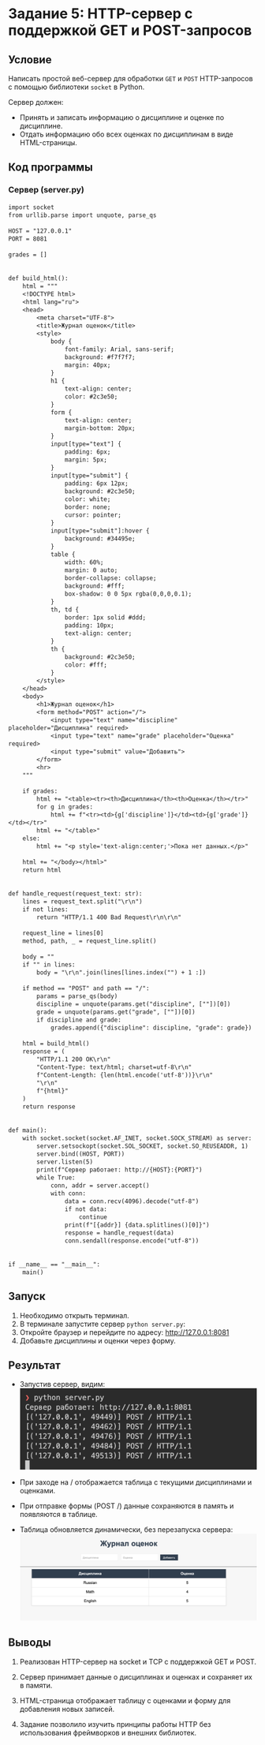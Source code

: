 # Задание 5: HTTP-сервер с поддержкой GET и POST-запросов

## Условие

Написать простой веб-сервер для обработки `GET` и `POST` HTTP-запросов с помощью библиотеки `socket` в Python.

Сервер должен:

- Принять и записать информацию о дисциплине и оценке по дисциплине.
- Отдать информацию обо всех оценках по дисциплинам в виде HTML-страницы.

## Код программы

### Сервер (server.py)

```
import socket
from urllib.parse import unquote, parse_qs

HOST = "127.0.0.1"
PORT = 8081

grades = []


def build_html():
    html = """
    <!DOCTYPE html>
    <html lang="ru">
    <head>
        <meta charset="UTF-8">
        <title>Журнал оценок</title>
        <style>
            body {
                font-family: Arial, sans-serif;
                background: #f7f7f7;
                margin: 40px;
            }
            h1 {
                text-align: center;
                color: #2c3e50;
            }
            form {
                text-align: center;
                margin-bottom: 20px;
            }
            input[type="text"] {
                padding: 6px;
                margin: 5px;
            }
            input[type="submit"] {
                padding: 6px 12px;
                background: #2c3e50;
                color: white;
                border: none;
                cursor: pointer;
            }
            input[type="submit"]:hover {
                background: #34495e;
            }
            table {
                width: 60%;
                margin: 0 auto;
                border-collapse: collapse;
                background: #fff;
                box-shadow: 0 0 5px rgba(0,0,0,0.1);
            }
            th, td {
                border: 1px solid #ddd;
                padding: 10px;
                text-align: center;
            }
            th {
                background: #2c3e50;
                color: #fff;
            }
        </style>
    </head>
    <body>
        <h1>Журнал оценок</h1>
        <form method="POST" action="/">
            <input type="text" name="discipline" placeholder="Дисциплина" required>
            <input type="text" name="grade" placeholder="Оценка" required>
            <input type="submit" value="Добавить">
        </form>
        <hr>
    """

    if grades:
        html += "<table><tr><th>Дисциплина</th><th>Оценка</th></tr>"
        for g in grades:
            html += f"<tr><td>{g['discipline']}</td><td>{g['grade']}</td></tr>"
        html += "</table>"
    else:
        html += "<p style='text-align:center;'>Пока нет данных.</p>"

    html += "</body></html>"
    return html


def handle_request(request_text: str):
    lines = request_text.split("\r\n")
    if not lines:
        return "HTTP/1.1 400 Bad Request\r\n\r\n"

    request_line = lines[0]
    method, path, _ = request_line.split()

    body = ""
    if "" in lines:
        body = "\r\n".join(lines[lines.index("") + 1 :])

    if method == "POST" and path == "/":
        params = parse_qs(body)
        discipline = unquote(params.get("discipline", [""])[0])
        grade = unquote(params.get("grade", [""])[0])
        if discipline and grade:
            grades.append({"discipline": discipline, "grade": grade})

    html = build_html()
    response = (
        "HTTP/1.1 200 OK\r\n"
        "Content-Type: text/html; charset=utf-8\r\n"
        f"Content-Length: {len(html.encode('utf-8'))}\r\n"
        "\r\n"
        f"{html}"
    )
    return response


def main():
    with socket.socket(socket.AF_INET, socket.SOCK_STREAM) as server:
        server.setsockopt(socket.SOL_SOCKET, socket.SO_REUSEADDR, 1)
        server.bind((HOST, PORT))
        server.listen(5)
        print(f"Сервер работает: http://{HOST}:{PORT}")
        while True:
            conn, addr = server.accept()
            with conn:
                data = conn.recv(4096).decode("utf-8")
                if not data:
                    continue
                print(f"[{addr}] {data.splitlines()[0]}")
                response = handle_request(data)
                conn.sendall(response.encode("utf-8"))


if __name__ == "__main__":
    main()
```

## Запуск

1. Необходимо открыть терминал.
2. В терминале запустите сервер `python server.py`:
3. Откройте браузер и перейдите по адресу: http://127.0.0.1:8081
4. Добавьте дисциплины и оценки через форму.

## Результат

- Запустив сервер, видим: ![image13](images/image13.png)

- При заходе на / отображается таблица с текущими дисциплинами и оценками.

- При отправке формы (POST /) данные сохраняются в память и появляются в таблице.

- Таблица обновляется динамически, без перезапуска сервера: ![image12](images/image12.png)

## Выводы

1. Реализован HTTP-сервер на socket и TCP с поддержкой GET и POST.

2. Сервер принимает данные о дисциплинах и оценках и сохраняет их в памяти.

3. HTML-страница отображает таблицу с оценками и форму для добавления новых записей.

4. Задание позволило изучить принципы работы HTTP без использования фреймворков и внешних библиотек.
